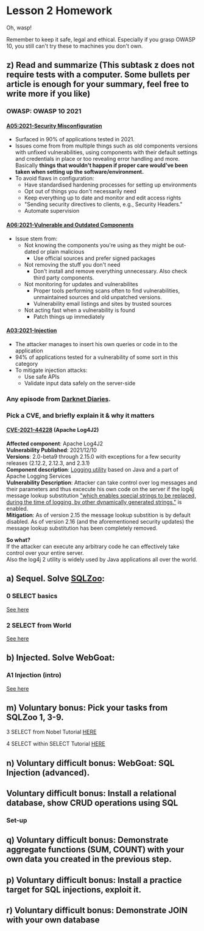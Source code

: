 # Lesson 2 Homework

Oh, wasp!  

Remember to keep it safe, legal and ethical. Especially if you grasp OWASP 10, you still can't try these to machines you don't own.  

## z) Read and summarize (This subtask z does not require tests with a computer. Some bullets per article is enough for your summary, feel free to write more if you like)  

### OWASP: OWASP 10 2021  
#### [A05:2021-Security Misconfiguration](https://owasp.org/Top10/A05_2021-Security_Misconfiguration/)
  
* Surfaced in 90% of applications tested in 2021.  
* Issues come from from multiple things such as old components versions with unfixed vulnerabilities, using components with their default settings and credentials in place or too revealing error handling and more. Basically **things that wouldn't happen if proper care would've been taken when setting up the software/environment.**  
* To avoid flaws in configuration:  
	* Have standardised hardening processes for setting up environments  
	* Opt out of things you don't necessarily need  
	* Keep everything up to date and monitor and edit access rights  
	* "Sending security directives to clients, e.g., Security Headers."  
	* Automate supervision
   
#### [A06:2021-Vulnerable and Outdated Components](https://owasp.org/Top10/A06_2021-Vulnerable_and_Outdated_Components/)
  
* Issue stem from:  
	* Not knowing the components you're using as they might be out-dated or plain malicious  
		* Use official sources and prefer signed packages  
	* Not removing the stuff you don't need  
		* Don't install and remove everything unnecessary. Also check third party components.  
	* Not monitoring for updates and vulnerabilites  
		* Proper tools performing scans often to find vulnerabilities, unmaintained sources and old unpatched versions.  
		* Vulnerability email listings and sites by trusted sources  
	* Not acting fast when a vulnerability is found  
		* Patch things up immediately  
  
#### [A03:2021-Injection](https://owasp.org/Top10/A03_2021-Injection/)
  
* The attacker manages to insert his own queries or code in to the application  
* 94% of applications tested for a vulnerability of some sort in this category  
* To mitigate injection attacks:  
	* Use safe APIs
	* Validate input data safely on the server-side

  
### Any episode from [Darknet Diaries](https://darknetdiaries.com/).  
  
### Pick a CVE, and briefly explain it & why it matters  

#### [CVE-2021-44228](https://nvd.nist.gov/vuln/detail/CVE-2021-44228) (Apache Log4J2)
  
**Affected component**: Apache Log4J2  
**Vulnerability Published**: 2021/12/10  
**Versions**: 2.0-beta9 through 2.15.0 with exceptions for a few security releases (2.12.2, 2.12.3, and 2.3.1)  
**Component description**: [Logging utility](https://en.wikipedia.org/wiki/Log4j) based on Java and a part of Apache Logging Services  
**Vulnerability Description**: Attacker can take control over log messages and their parameters and thus excecute his own code on the server if the log4j message lookup substitution ["which enables special strings to be replaced, during the time of logging, by other dynamically generated strings."](https://www.techrepublic.com/article/check-for-log4j-vulnerabilities-with-this-simple-to-use-script/) is enabled.  
**Mitigation**: 
As of version 2.15 the message lookup substition is by default disabled. 
As of version 2.16 (and the aforementioned security updates) the message lookup substitution has been completely removed.  
  
**So what?**  
If the attacker can execute any arbitrary code he can effectively take control over your entire server.  
Also the log4j 2 utility is widely used by Java applications all over the world.  
  
  
## a) Sequel. Solve [SQLZoo](https://sqlzoo.net/wiki/SQL_Tutorial):

### 0 SELECT basics  

[See here](/Homework/SQLZoo/sqlZoo0.md)

### 2 SELECT from World

[See here](/Homework/SQLZoo/sqlZoo2.md)

## b) Injected. Solve WebGoat:  

### A1 Injection (intro)  

[See here](/Homework/WebGoat/SQLInjections/A1InjectionIntro.md) 
  
## m) Voluntary bonus: Pick your tasks from SQLZoo 1, 3-9.    

3 SELECT from Nobel Tutorial [HERE](/Homework/SQLZoo/sqlZoo3.md)  

4 SELECT within SELECT Tutorial [HERE](/Homework/SQLZoo/sqlZoo4.md)  

## n) Voluntary difficult bonus: WebGoat: SQL Injection (advanced).  

  
## Voluntary difficult bonus: Install a relational database, show CRUD operations using SQL  
  
### Set-up
    
## q) Voluntary difficult bonus: Demonstrate aggregate functions (SUM, COUNT) with your own data you created in the previous step.  

  
## p) Voluntary difficult bonus: Install a practice target for SQL injections, exploit it.  

  
## r) Voluntary difficult bonus: Demonstrate JOIN with your own database  

